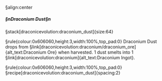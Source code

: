 §align:center
##### §nDraconium Dust§n

§stack[draconicevolution:draconium_dust]{size:64}

§rule{colour:0x606060,height:3,width:100%,top_pad:0}
Draconium Dust drops from §link[draconicevolution:draconium/draconium_ore]{alt_text:Draconium Ore} when harvested.
1 dust smelts into 1 §link[draconicevolution:draconium]{alt_text:Draconium Ingot}.

§rule{colour:0x606060,height:3,width:100%,top_pad:0}
§recipe[draconicevolution:draconium_dust]{spacing:2}